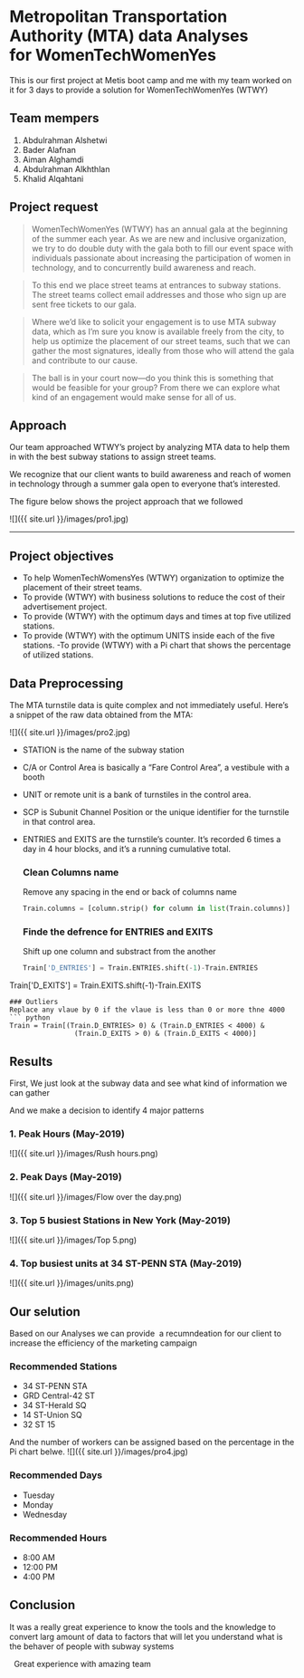 # Metropolitan Transportation Authority (MTA) data Analyses for WomenTechWomenYes

This is our first project at Metis boot camp and me with my team worked on it for 3 days to provide a solution for WomenTechWomenYes (WTWY)

## Team mempers
1. Abdulrahman Alshetwi
2. Bader Alafnan
3. Aiman Alghamdi
4. Abdulrahman Alkhthlan
5. Khalid Alqahtani

## Project request 
>WomenTechWomenYes (WTWY) has an annual gala at the beginning of the summer each year. As we are new and inclusive organization, we try to do double duty with the gala both to fill our event space with individuals passionate about increasing the participation of women in technology, and to concurrently build awareness and reach.

>To this end we place street teams at entrances to subway stations. The street teams collect email addresses and those who sign up are sent free tickets to our gala.

>Where we’d like to solicit your engagement is to use MTA subway data, which as I’m sure you know is available freely from the city, to help us optimize the placement of our street teams, such that we can gather the most signatures, ideally from those who will attend the gala and contribute to our cause.

>The ball is in your court now—do you think this is something that would be feasible for your group? From there we can explore what kind of an engagement would make sense for all of us.

## Approach
Our team approached WTWY’s project by analyzing MTA data to help them in with the best subway stations to assign street teams.

We recognize that our client wants to build awareness and reach of women in technology through a summer gala open to everyone that’s interested.

The figure below shows the project approach that we followed

![]({{ site.url }}/images/pro1.jpg)


---
## Project objectives
- To help WomenTechWomensYes (WTWY) organization to optimize the placement of their street teams.
- To provide (WTWY) with business solutions to reduce the cost of their advertisement project.
- To provide (WTWY) with the optimum days and times at top five utilized stations.
- To provide (WTWY) with the optimum UNITS inside each of the five stations.
-To provide (WTWY) with a Pi chart that shows the percentage of utilized stations.

## Data Preprocessing
The MTA turnstile data is quite complex and not immediately useful. Here’s a snippet of the raw data obtained from the MTA:

![]({{ site.url }}/images/pro2.jpg)

- STATION is the name of the subway station
- C/A or Control Area is basically a “Fare Control Area”, a vestibule with a booth
- UNIT or remote unit is a bank of turnstiles in the control area.
- SCP is Subunit Channel Position or the unique identifier for the turnstile in that control area.
- ENTRIES and EXITS are the turnstile’s counter. It’s recorded 6 times a day in 4 hour blocks, and it’s a running cumulative total.

  ### Clean Columns name
  Remove any spacing in the end or back of columns name
  ``` python
  Train.columns = [column.strip() for column in list(Train.columns)]
  ```
  ### Finde the defrence for ENTRIES and EXITS
  Shift up one column and substract from the another
  ``` python
  Train['D_ENTRIES'] = Train.ENTRIES.shift(-1)-Train.ENTRIES
Train['D_EXITS'] = Train.EXITS.shift(-1)-Train.EXITS
```
### Outliers
Replace any vlaue by 0 if the vlaue is less than 0 or more thne 4000
``` python
Train = Train[(Train.D_ENTRIES> 0) & (Train.D_ENTRIES < 4000) &
                (Train.D_EXITS > 0) & (Train.D_EXITS < 4000)]
```


## Results
  First, We just look at the subway data and see what kind of information we can gather

  And we make a decision to identify 4 major patterns

  ### 1. Peak Hours (May-2019)
![]({{ site.url }}/images/Rush hours.png)
  ### 2. Peak Days (May-2019)
![]({{ site.url }}/images/Flow over the day.png)
  ### 3. Top 5 busiest Stations in New York (May-2019)
![]({{ site.url }}/images/Top 5.png)
  ### 4. Top busiest units at 34 ST-PENN STA (May-2019)
![]({{ site.url }}/images/units.png)

  ## Our selution
  Based on our Analyses we can provide  a recumndeation for our client to increase the efficiency of the marketing campaign 

###  Recommended Stations
  - 34 ST-PENN STA
  - GRD Central-42 ST
  - 34 ST-Herald SQ
  - 14 ST-Union SQ
  - 32 ST 15

And the number of workers can be assigned based on the percentage in the Pi chart belwe.
![]({{ site.url }}/images/pro4.jpg)

###  Recommended Days
- Tuesday
- Monday
- Wednesday

###  Recommended Hours
  - 8:00 AM
  - 12:00 PM
  - 4:00 PM

## Conclusion
It was a really great experience to know the tools and the knowledge to convert larg amount of data to factors that will let you understand what is the behaver of people with subway systems

  Great experience with amazing team  
